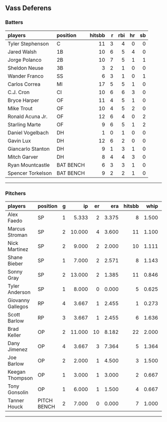 ## Vass Deferens

### Batters

 
|players           |position  | hitsbb|  r| rbi| hr| sb| 
|:-----------------|:---------|------:|--:|---:|--:|--:| 
|Tyler Stephenson  |C         |     11|  3|   4|  0|  0| 
|Jared Walsh       |1B        |     10|  6|   5|  4|  0| 
|Jorge Polanco     |2B        |     10|  7|   5|  1|  1| 
|Sheldon Neuse     |3B        |      3|  2|   1|  0|  0| 
|Wander Franco     |SS        |      6|  3|   1|  0|  1| 
|Carlos Correa     |MI        |     17|  5|   5|  1|  0| 
|C.J. Cron         |CI        |     10|  6|   6|  3|  0| 
|Bryce Harper      |OF        |     11|  4|   5|  1|  0| 
|Mike Trout        |OF        |     10|  4|   5|  2|  0| 
|Ronald Acuna Jr.  |OF        |     12|  6|   4|  0|  2| 
|Starling Marte    |OF        |      9|  6|   5|  1|  2| 
|Daniel Vogelbach  |DH        |      1|  0|   1|  0|  0| 
|Gavin Lux         |DH        |     12|  6|   2|  0|  0| 
|Giancarlo Stanton |DH        |      9|  1|   3|  1|  0| 
|Mitch Garver      |DH        |      8|  4|   4|  3|  0| 
|Ryan Mountcastle  |BAT BENCH |      6|  3|   3|  1|  0| 
|Spencer Torkelson |BAT BENCH |      9|  2|   2|  1|  0| 


* * *

### Pitchers

 
|players           |position    |  g|     ip| er|   era| hitsbb|  whip| so|  w| sv| 
|:-----------------|:-----------|--:|------:|--:|-----:|------:|-----:|--:|--:|--:| 
|Alex Faedo        |SP          |  1|  5.333|  2| 3.375|      8| 1.500|  2|  1|  0| 
|Marcus Stroman    |SP          |  2| 10.000|  4| 3.600|     11| 1.100| 14|  1|  0| 
|Nick Martinez     |SP          |  2|  9.000|  2| 2.000|     10| 1.111| 11|  0|  0| 
|Shane Bieber      |SP          |  1|  7.000|  2| 2.571|      8| 1.143| 10|  0|  0| 
|Sonny Gray        |SP          |  2| 13.000|  2| 1.385|     11| 0.846| 15|  2|  0| 
|Tyler Anderson    |SP          |  1|  8.000|  0| 0.000|      5| 0.625|  8|  1|  0| 
|Giovanny Gallegos |RP          |  4|  3.667|  1| 2.455|      1| 0.273|  7|  0|  1| 
|Scott Barlow      |RP          |  3|  3.667|  1| 2.455|      6| 1.636|  3|  0|  1| 
|Brad Keller       |OP          |  2| 11.000| 10| 8.182|     22| 2.000|  7|  0|  0| 
|Dany Jimenez      |OP          |  4|  3.667|  3| 7.364|      5| 1.364|  5|  0|  3| 
|Joe Barlow        |OP          |  2|  2.000|  1| 4.500|      3| 1.500|  1|  0|  1| 
|Keegan Thompson   |OP          |  1|  3.000|  1| 3.000|      2| 0.667|  4|  1|  0| 
|Tony Gonsolin     |OP          |  1|  6.000|  1| 1.500|      4| 0.667|  7|  0|  0| 
|Tanner Houck      |PITCH BENCH |  2|  7.000|  0| 0.000|      7| 1.000|  9|  1|  0| 


* * *


